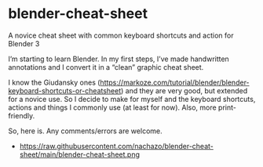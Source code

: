 # blender-cheat-sheet
A novice cheat sheet with common keyboard shortcuts and action for Blender 3

I’m starting to learn Blender. In my first steps, I’ve made handwritten annotations and I convert it in a “clean” graphic cheat sheet.

I know the Giudansky ones (https://markoze.com/tutorial/blender/blender-keyboard-shortcuts-or-cheatsheet) and they are very good, but extended for a novice use.
So I decide to make for myself and the keyboard shortcuts, actions and things I commonly use (at least for now). Also, more print-friendly.

So, here is. Any comments/errors are welcome.

* https://raw.githubusercontent.com/nachazo/blender-cheat-sheet/main/blender-cheat-sheet.png
